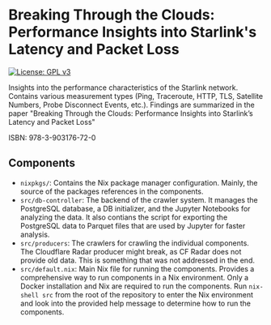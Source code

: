 # Breaking Through the Clouds: Performance Insights into Starlink's Latency and Packet Loss

<!-- Green Badges -->
[![License: GPL v3](https://img.shields.io/badge/License-GPLv3-blue.svg)](https://www.gnu.org/licenses/gpl-3.0)

Insights into the performance characteristics of the Starlink network. Contains various measurement types (Ping, Traceroute, HTTP, TLS, Satellite Numbers, Probe Disconnect Events, etc.).
Findings are summarized in the paper "Breaking Through the Clouds: Performance Insights into Starlink’s Latency and Packet Loss"

ISBN: 978-3-903176-72-0

## Components

- `nixpkgs/`: Contains the Nix package manager configuration. Mainly, the
source of the packages references in the components.
- `src/db-controller`: The backend of the crawler system. It manages the
PostgreSQL database, a DB initializer, and the Jupyter Notebooks for analyzing
the data. It also contians the script for exporting the PostgreSQL data to
Parquet files that are used by Jupyter for faster analysis.
- `src/producers`: The crawlers for crawling the individual components. The
Cloudflare Radar producer might break, as CF Radar does not provide old data.
This is something that was not addressed in the end.
- `src/default.nix`: Main Nix file for running the components. Provides a
comprehensive way to run components in a Nix environment. Only a Docker
installation and Nix are required to run the components. Run `nix-shell src`
from the root of the repository to enter the Nix environment and look into the
provided help message to determine how to run the components.

